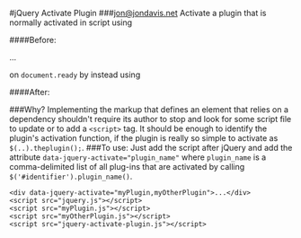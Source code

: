 #jQuery Activate Plugin
###jon@jondavis.net
Activate a plugin that is normally activated in script using

####Before:
    <div id="#ID_TO_SOMETHING">...</div>
    <script>
        $('#ID_TO_SOMETHING').myPlugin();
    </script>
    
on `document.ready` by instead using

####After:
    <div data-jquery-activate="myPlugin">
    
###Why?
Implementing the markup that defines an element that relies on a dependency shouldn't require its author to stop and look for some script file to update or to add a `<script>` tag. It should be enough to identify the plugin's activation function, if the plugin is really so simple to activate as `$(..).theplugin();`.
###To use:
Just add the script after jQuery and add the attribute `data-jquery-activate="plugin_name"` where `plugin_name` is a comma-delimited list of all plug-ins that are activated by calling `$('#identifier').plugin_name()`.

    <div data-jquery-activate="myPlugin,myOtherPlugin">...</div>
    <script src="jquery.js"></script>
    <script src="myPlugin.js"></script>
    <script src="myOtherPlugin.js"></script>
    <script src="jquery-activate-plugin.js"></script>
